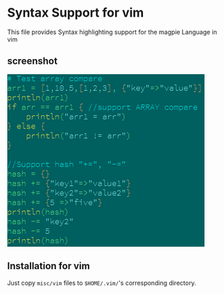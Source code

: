# Syntax Support for vim

This file provides Syntax highlighting support for the magpie Language in vim

## screenshot

![Vim](screenshot.png)

## Installation for vim

Just copy `misc/vim` files to `$HOME/.vim/`'s corresponding directory.